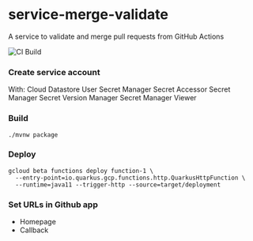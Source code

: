 # service-merge-validate
A service to validate and merge pull requests from GitHub Actions

![CI Build](https://github.com/HardNorth/service-merge-validate/workflows/CI%20Build/badge.svg)

### Create service account
With:
Cloud Datastore User
Secret Manager Secret Accessor
Secret Manager Secret Version Manager
Secret Manager Viewer

### Build
```none
./mvnw package
```

### Deploy
```none
gcloud beta functions deploy function-1 \ 
  --entry-point=io.quarkus.gcp.functions.http.QuarkusHttpFunction \ 
  --runtime=java11 --trigger-http --source=target/deployment
```

### Set URLs in Github app
- Homepage
- Callback

